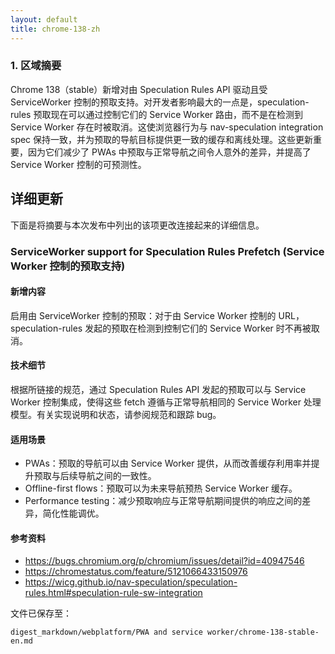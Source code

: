 ```yaml
---
layout: default
title: chrome-138-zh
---
```


### 1. 区域摘要

Chrome 138（stable）新增对由 Speculation Rules API 驱动且受 ServiceWorker 控制的预取支持。对开发者影响最大的一点是，speculation-rules 预取现在可以通过控制它们的 Service Worker 路由，而不是在检测到 Service Worker 存在时被取消。这使浏览器行为与 nav-speculation integration spec 保持一致，并为预取的导航目标提供更一致的缓存和离线处理。这些更新重要，因为它们减少了 PWAs 中预取与正常导航之间令人意外的差异，并提高了 Service Worker 控制的可预测性。

## 详细更新

下面是将摘要与本次发布中列出的该项更改连接起来的详细信息。

### ServiceWorker support for Speculation Rules Prefetch (Service Worker 控制的预取支持)

#### 新增内容
启用由 ServiceWorker 控制的预取：对于由 Service Worker 控制的 URL，speculation-rules 发起的预取在检测到控制它们的 Service Worker 时不再被取消。

#### 技术细节
根据所链接的规范，通过 Speculation Rules API 发起的预取可以与 Service Worker 控制集成，使得这些 fetch 遵循与正常导航相同的 Service Worker 处理模型。有关实现说明和状态，请参阅规范和跟踪 bug。

#### 适用场景
- PWAs：预取的导航可以由 Service Worker 提供，从而改善缓存利用率并提升预取与后续导航之间的一致性。
- Offline-first flows：预取可以为未来导航预热 Service Worker 缓存。
- Performance testing：减少预取响应与正常导航期间提供的响应之间的差异，简化性能调优。

#### 参考资料
- https://bugs.chromium.org/p/chromium/issues/detail?id=40947546
- https://chromestatus.com/feature/5121066433150976
- https://wicg.github.io/nav-speculation/speculation-rules.html#speculation-rule-sw-integration

文件已保存至：
```text
digest_markdown/webplatform/PWA and service worker/chrome-138-stable-en.md
